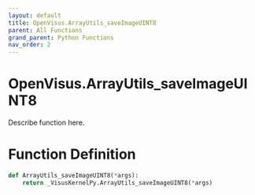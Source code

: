```yaml
---
layout: default
title: OpenVisus.ArrayUtils_saveImageUINT8
parent: All Functions
grand_parent: Python Functions
nav_order: 2
---
```


# OpenVisus.ArrayUtils_saveImageUINT8

Describe function here.

# Function Definition

```python
def ArrayUtils_saveImageUINT8(*args):
    return _VisusKernelPy.ArrayUtils_saveImageUINT8(*args)
```